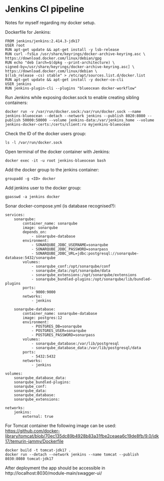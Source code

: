 # Jenkins CI pipeline
Notes for myself regarding my docker setup.

Dockerfile for Jenkins:
```
FROM jenkins/jenkins:2.414.3-jdk17
USER root
RUN apt-get update && apt-get install -y lsb-release
RUN curl -fsSLo /usr/share/keyrings/docker-archive-keyring.asc \
https://download.docker.com/linux/debian/gpg
RUN echo "deb [arch=$(dpkg --print-architecture) \
signed-by=/usr/share/keyrings/docker-archive-keyring.asc] \
https://download.docker.com/linux/debian \
$(lsb_release -cs) stable" > /etc/apt/sources.list.d/docker.list
RUN apt-get update && apt-get install -y docker-ce-cli
USER jenkins
RUN jenkins-plugin-cli --plugins "blueocean docker-workflow"
```
Run Jenkins while exposing docker.sock to enable creating sibling containers:
```
docker run -v /var/run/docker.sock:/var/run/docker.sock --name jenkins-blueocean --detach --network jenkins --publish 8020:8080 --publish 50000:50000 --volume jenkins-data:/var/jenkins_home --volume jenkins-docker-certs:/certs/client:ro myjenkins-blueocean
```
Check the ID of the docker users group:
```
ls -l /var/run/docker.sock
```
Open terminal of the docker container with Jenkins:
```
docker exec -it -u root jenkins-blueocean bash
```
Add the docker group to the jenkins container:
```
groupadd -g <ID> docker
```
Add jenkins user to the docker group:
```
gpasswd -a jenkins docker
```

Sonar docker-compose.yml (is database recognised?):
```
services:
    sonarqube:
        container_name: sonarqube
        image: sonarqube
        depends_on:
            - sonarqube-database
        environment:
            - SONARQUBE_JDBC_USERNAME=sonarqube
            - SONARQUBE_JDBC_PASSWORD=sonarpass
            - SONARQUBE_JDBC_URL=jdbc:postgresql://sonarqube-database:5432/sonarqube
        volumes:
            - sonarqube_conf:/opt/sonarqube/conf
            - sonarqube_data:/opt/sonarqube/data
            - sonarqube_extensions:/opt/sonarqube/extensions
            - sonarqube_bundled-plugins:/opt/sonarqube/lib/bundled-plugins
        ports:
            - 9000:9000
        networks:
            - jenkins

    sonarqube-database:
        container_name: sonarqube-database
        image: postgres:12
        environment:
            - POSTGRES_DB=sonarqube
            - POSTGRES_USER=sonarqube
            - POSTGRES_PASSWORD=sonarpass
        volumes:
            - sonarqube_database:/var/lib/postgresql
            - sonarqube_database_data:/var/lib/postgresql/data
        ports:
            - 5432:5432
        networks:
            - jenkins

volumes:
    sonarqube_database_data:
    sonarqube_bundled-plugins:
    sonarqube_conf:
    sonarqube_data:
    sonarqube_database:
    sonarqube_extensions:

networks:
    jenkins:
        external: true
```

For Tomcat container the following image can be used:\
https://github.com/docker-library/tomcat/blob/70ec135dc89b4928b83a31fbe2ceaea6c19de8fb/9.0/jdk17/temurin-jammy/Dockerfile
```
docker build -t tomcat-jdk17 .
docker run --detach --network jenkins --name tomcat --publish 8030:8080 tomcat-jdk17
```
After deployment the app should be accessible in http://localhost:8030/module-main/swagger-ui/
